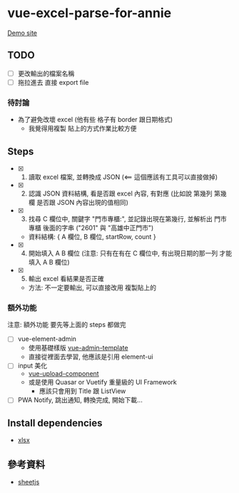 # vue-excel-parse-for-annie

[Demo site](https://hankkao150223.github.io/vue-excel-parse-for-annie/)

## TODO

- [ ] 更改輸出的檔案名稱
- [ ] 拖拉進去 直接 export file

### 待討論

- 為了避免改壞 excel (他有些 格子有 border 跟日期格式)
  - 我覺得用複製 貼上的方式作業比較方便

## Steps

- [x] 1. 讀取 excel 檔案, 並轉換成 JSON (<== 這個應該有工具可以直接做掉)
- [x] 2. 認識 JSON 資料結構, 看是否跟 excel 內容, 有對應 (比如說 第幾列 第幾欄 是否跟 JSON 內容出現的值相同)
- [x] 3. 找尋 C 欄位中, 關鍵字 "門市專櫃:", 並記錄出現在第幾行, 並解析出 門市專櫃 後面的字串 ("2601" 與 "高雄中正門市")
  - 資料結構: { A 欄位, B 欄位, startRow, count }
- [x] 4. 開始填入 A B 欄位 (注意: 只有在有在 C 欄位中, 有出現日期的那一列 才能填入 A B 欄位)
- [x] 5. 輸出 excel 看結果是否正確
  - 方法: 不一定要輸出, 可以直接改用 複製貼上的

### 額外功能

注意: 額外功能 要先等上面的 steps 都做完

- [ ] vue-element-admin
  - 使用基礎樣版 [vue-admin-template](https://github.com/PanJiaChen/vue-admin-template)
  - 直接從裡面去學習, 他應該是引用 element-ui
- [ ] input 美化
  - [vue-upload-component](https://github.com/lian-yue/vue-upload-component)
  - 或是使用 Quasar or Vuetify 重量級的 UI Framework
    - 應該只會用到 Title 跟 ListView
- [ ] PWA Notify, 跳出通知, 轉換完成, 開始下載...

## Install dependencies

- [xlsx](https://github.com/SheetJS/sheetjs)

## 參考資料

- [sheetjs](https://github.com/SheetJS/sheetjs)
